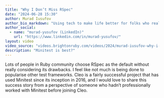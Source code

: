 ```yaml
---
title: "Why I Don’t Miss RSpec"
date: "2024-06-28 15:30"
author: Murad Iusufov
author_bio_markdown: "Using tech to make life better for folks who really need it. Over 10 years of experience in software engineering (not all of them were paid)."
author_social:
  - name: "murad-yusufov (LinkedIn)"
    url: "https://www.linkedin.com/in/murad-yusufov/"
layout: video
video_source: "videos.brightonruby.com/videos/2024/murad-iusufov-why-i-dont-miss-rspec.mp4"
description: "Minitest is best?"
---
```


Lots of people in Ruby community choose RSpec as the default without really considering its drawbacks. I feel like not much is being done to popularise other test frameworks. Cleo is a fairly successful project that has used Minitest since its inception in 2016, and I would love to share this success story from a perspective of someone who hadn’t professionally worked with Minitest before joining Cleo.
